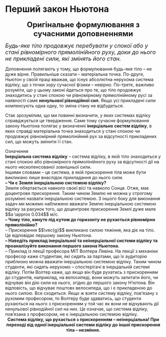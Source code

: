 # Перший закон Ньютона

<div align="center"><span class="p1"><b><font size="5">Оригiнальне формулювання з сучасними доповненнями</font></b></span></div>

<font size="4"><i><div class="space">Будь-яке тiло продовжує перебувати у спокої або у станi рiвномiрного прямолiнiйного руху, доки до нього не прикладенi сили, якi змiнять його стан.</div></i></font>

<div class="space"><p class="p3">Доповнення полягають у тому, що формулювання будь-яке тiло – не дуже вiрне. Правильнiше сказати – матерiальна точка. По-друге, Ньютон у своїй працi вважав, що iснує абсолютна нерухома система вiдлiку, що з точки зору сучасної фiзики – невiрно. По-третє, важливо розумiти, що у цьому законi йдеться про те, що тiло продовжує знаходитись у станi спокою чи рiвномiрному прямолiнiйному русi за наявностi саме <b>ненульової рiвнодiйної сил</b>. Якщо усi прикладенi сили компенсують одна одну, то змiна стану не вiдбудеться.</p></div>

<div class="space"><p class="p3">Стає зрозумiлим, що ми повиннi визначити, у яких системах вiдлiку справджується це твердження. Саме тому сучасне формулювання закону Ньютона полягає у визначеннi <span class="p1"><b>iнерцiальнх систем вiдлiку</b></span>, в яких справдi матерiальна точка знаходиться у станi спокою чи продовжує рiвномiрний прямолiнiйний рух за вiдсутностi прикладених сил, що можуть змiнити її стан.</p></div>

<div class="eoz-wrap">
<span class="eoz">Означення</span>
<div class="eoz-text">
<div class="space"><b>Iнерцiальна система вiдлiку</b> – система вiдлiку, в якiй тiло знаходиться у станi спокою або рiвномiрного прямолiнiйного руху за вiдсутностi дiї на нього нескопенсованої зовнiшньої сили.</div>
Iншими словами – це система, в якiй прискорення тiла може бути викликано лише внаслiдок прикладання до нього сили.
</div>
</div>

<div class="p3"><span class="p1"><b>– Чи є Земля iнерцiальною системою вiдлiку?</b></span></div>
<div class="space">Земля обертається навколо своєї вiсi та навколо Сонця. Отже, має доцентрове прискорення. Таким чином Землю не можна у строгому розумiннi назвати iнерцiальною системою. З iншого боку для виконання задач ми можемо наближено вважати Землю iнерцiальною системою вiдлiку за рахунок того, що доцентрове прискорення Землi дуже мале $$a \approx 0.034$$ м/с.</div>
<div class="p3"><span class="p1"><b>– Чому тiло, кинуте пiд кутом до горизонту не рухається рiвномiрно прямолiнiйно?</b></span></div>
<div class="space">– Прискорення $$\vec{g}$$ викликано силою тяжiння, яка дiє на тiло. Це вiдповiдає першому закону Ньютона.</div>
<div class="p3"><span class="p1"><b>– Наведiть приклад iнерцiальної та неiнерцiальної системи вiдлiку та проаналiзуйте виконання першого закона Ньютона.</b> </span></div>
<div class="space">– Приклад iз лекцiї професора MIT Волтера Левiна. На лекцiї з механiки професор каже студентам, якi сидять за партами, що їх аудиторiю приблизно можна вважати iнерцiальною системою вiдлiку. Таким чином студенти, якi сидять нерухомо – спостерiгачi в iнерцiальнiй системi вiдлiку. Потiм Волтер каже, що якщо вiн буде рухатись з прискоренням до студентiв, наприклад, на велосипедi, вони можуть запитати його, чи вiдчуває вiн дiю сили на нього, згiдно до першого закону Н’ютона. Вiн вiдповiсть, що вiдчуває поштовх велосипеда, що i є прикладеною до нього силою. Все сходиться. Якщо ж взяти систему вiдлiку, пов’язану з рухомим професором, то Волтеру буде здаватись, що студенти рухаються на нього з прискоренням у той час як вони не вiдчувають дiї ненульової рiвнодiйної сил на них. Це означає, що система вiдлiку, пов’язана з професором, не є iнерцiальною системою вiдлiку.</div>
<div align="center"><span class="p1"><b>Система вiдлiку, що рухається з прискоренням – неiнерцiальна!
При переходi вiд одної iнерцiальної системи вiдлiку до iншої
прискорення тiла – незмiнне.</b></span></div>